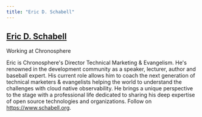 ```yaml
---
title: "Eric D. Schabell"
---
```

## [Eric D. Schabell](https://twitter.com/@ericschabell)

Working at Chronosphere

Eric is Chronosphere's Director Technical Marketing & Evangelism. He's renowned in the development community as a speaker, lecturer, author and baseball expert. His current role allows him to coach the next generation of technical marketers & evangelists helping the world to understand the challenges with cloud native observability. He brings a unique perspective to the stage with a professional life dedicated to sharing his deep expertise of open source technologies and organizations. Follow on https://www.schabell.org.
